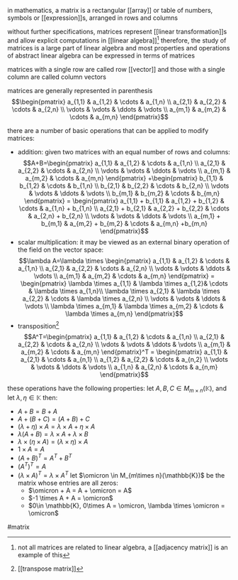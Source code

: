 in mathematics, a matrix is a rectangular [[array]] or table of numbers, symbols or [[expression]]s, arranged in rows and columns

without further specifications, matrices represent [[linear transformation]]s and allow explicit computations in [[linear algebra]][^1]
therefore, the study of matrices is a large part of linear algebra and most properties and operations of abstract linear algebra can be expressed in terms of matrices

matrices with a single row are called row [[vector]] and those with a single column are called column vectors

matrices are generally represented in parenthesis
$$\begin{pmatrix}
a_{1,1} & a_{1,2} & \cdots & a_{1,n} \\
a_{2,1} & a_{2,2} & \cdots & a_{2,n} \\
\vdots  & \vdots  & \ddots & \vdots  \\
a_{m,1} & a_{m,2} & \cdots & a_{m,n} 
\end{pmatrix}$$


there are a number of basic operations that can be applied to modify matrices:
- addition: given two matrices with an equal number of rows and columns:
$$A+B=\begin{pmatrix}
a_{1,1} & a_{1,2} & \cdots & a_{1,n} \\
a_{2,1} & a_{2,2} & \cdots & a_{2,n} \\
\vdots  & \vdots  & \ddots & \vdots  \\
a_{m,1} & a_{m,2} & \cdots & a_{m,n} 
\end{pmatrix} +\begin{pmatrix}
b_{1,1} & b_{1,2} & \cdots & b_{1,n} \\
b_{2,1} & b_{2,2} & \cdots & b_{2,n} \\
\vdots  & \vdots  & \ddots & \vdots  \\
b_{m,1} & b_{m,2} & \cdots & b_{m,n} 
\end{pmatrix} = \begin{pmatrix}
a_{1,1} + b_{1,1} & a_{1,2} + b_{1,2} & \cdots & a_{1,n} + b_{1,n} \\
a_{2,1} + b_{2,1} & a_{2,2} + b_{2,2} & \cdots & a_{2,n} + b_{2,n} \\
\vdots  & \vdots  & \ddots & \vdots  \\
a_{m,1} + b_{m,1} & a_{m,2} + b_{m,2} & \cdots & a_{m,n}  +b_{m,n} 
\end{pmatrix}$$
- scalar multiplication: it may be viewed as an external binary operation of the field on the vector space:
$$\lambda A=\lambda \times \begin{pmatrix}
a_{1,1} & a_{1,2} & \cdots & a_{1,n} \\
a_{2,1} & a_{2,2} & \cdots & a_{2,n} \\
\vdots  & \vdots  & \ddots & \vdots  \\
a_{m,1} & a_{m,2} & \cdots & a_{m,n} 
\end{pmatrix} = \begin{pmatrix}
\lambda \times a_{1,1} & \lambda \times  a_{1,2}& \cdots & \lambda \times  a_{1,n}\\
\lambda \times a_{2,1} & \lambda \times  a_{2,2} & \cdots & \lambda \times  a_{2,n}  \\
\vdots  & \vdots  & \ddots & \vdots  \\
\lambda \times a_{m,1} & \lambda \times  a_{m,2} & \cdots & \lambda \times a_{m,n}
\end{pmatrix}$$
- transposition[^2]
$$A^T=\begin{pmatrix}
a_{1,1} & a_{1,2} & \cdots & a_{1,n} \\
a_{2,1} & a_{2,2} & \cdots & a_{2,n} \\
\vdots  & \vdots  & \ddots & \vdots  \\
a_{m,1} & a_{m,2} & \cdots & a_{m,n} 
\end{pmatrix}^T = \begin{pmatrix}
a_{1,1} & a_{2,1} & \cdots & a_{n,1} \\
a_{1,2} & a_{2,2} & \cdots & a_{n,2} \\
\vdots  & \vdots  & \ddots & \vdots  \\
a_{1,n} & a_{2,n} & \cdots & a_{n,m} 
\end{pmatrix}$$

these operations have the following properties:
let $A,B,C\in M_{m\times n}(\mathbb{K})$, and let $\lambda,\eta \in \mathbb{K}$ then:
- $A+B=B+A$
- $A+(B+C) = (A+B)+C$
- $(\lambda + \eta) \times A = \lambda \times A + \eta \times A$
- $\lambda (A+B) = \lambda \times A + \lambda \times B$
- $\lambda \times (\eta \times A) = (\lambda \times \eta) \times A$
- $1 \times A = A$
- $(A+B)^T = A^T + B^T$
- $(A^T)^T = A$
- $(\lambda \times A)^T  = \lambda \times A^T$
	let $\omicron \in M_{m\times n}(\mathbb{K})$ be the matrix whose entries are all zeros:
	-  $\omicron + A = A + \omicron = A$
	- $-1 \times A + A = \omicron$
	- $0\in \mathbb{K}, 0\times A = \omicron, \lambda \times \omicron = \omicron$

#matrix

[^1]: not all matrices are related to linear algebra, a [[adjacency matrix]] is an example of this
[^2]: [[transpose matrix]]
